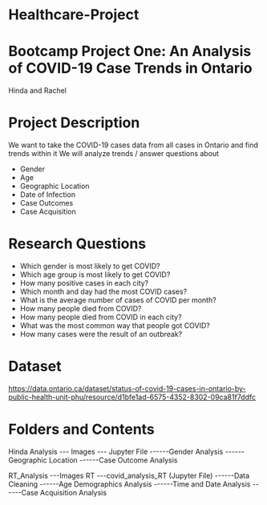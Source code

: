 # Healthcare-Project
# Bootcamp Project One: An Analysis of COVID-19 Case Trends in Ontario

Hinda and Rachel
# Project Description
We want to take the COVID-19 cases data from all cases in Ontario and find trends within it
We will analyze trends / answer questions about
- Gender
- Age
- Geographic Location
- Date of Infection
- Case Outcomes
- Case Acquisition


# Research Questions
- Which gender is most likely to get COVID?
- Which age group is most likely to get COVID?
- How many positive cases in each city?
- Which month and day had the most COVID cases?
- What is the average number of cases of COVID per month?
- How many people died from COVID? 
- How many people died from COVID in each city?
- What was the most common way that people got COVID? 
- How many cases were the result of an outbreak?



# Dataset
https://data.ontario.ca/dataset/status-of-covid-19-cases-in-ontario-by-public-health-unit-phu/resource/d1bfe1ad-6575-4352-8302-09ca81f7ddfc

# Folders and Contents

Hinda Analysis
--- Images
--- Jupyter File
------Gender Analysis
------Geographic Location
------Case Outcome Analysis

RT_Analysis
---Images RT
---covid_analysis_RT (Jupyter File)
------Data Cleaning
------Age Demographics Analysis
------Time and Date Analysis
------Case Acquisition Analysis
